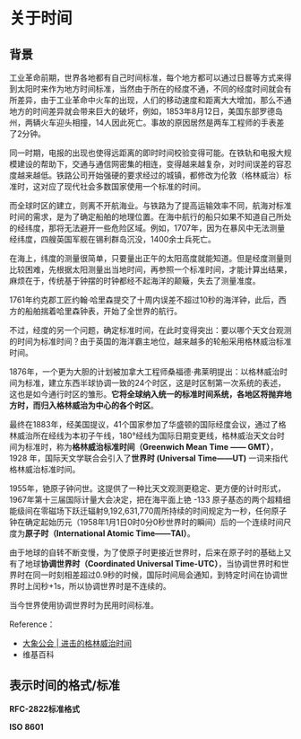 # 关于时间

## 背景

工业革命前期，世界各地都有自己时间标准，每个地方都可以通过日晷等方式来得到太阳时来作为地方时间标准，当然由于所在的经度不通，不同的经度时间就会有所差异，由于工业革命中火车的出现，人们的移动速度和距离大大增加，那么不通地方的时间差异就会带来巨大的破坏，例如，1853年8月12日，美国东部罗德岛州，两辆火车迎头相撞，14人因此死亡。事故的原因居然是两车工程师的手表差了2分钟。

同一时期，电报的出现也使得远距离的即时时间校验变得可能。在铁轨和电报大规模建设的帮助下，交通与通信网密集的相连，变得越来越复杂，对时间误差的容忍度越来越低。铁路公司开始强硬的要求经过的城镇，都修改为伦敦（格林威治）标准时，这对应了现代社会多数国家使用一个标准的时间。

而全球时区的建立，则离不开航海业。与铁路为了提高运输效率不同，航海对标准时间的需求，是为了确定船舶的地理位置。在海中航行的船只如果不知道自己所处的经纬度，那将无法避开一些危险区域。例如，1707年，因为在暴风中无法测量经纬度，四艘英国军舰在锡利群岛沉没，1400余士兵死亡。

在海上，纬度的测量很简单，只要量出正午的太阳高度就能知道。但是经度测量则比较困难，先根据太阳测量出当地时间，再参照一个标准时间，才能计算出结果，麻烦在于，传统基于钟摆的时钟都经不起海洋的颠簸，失去了测量准度。

1761年约克郡工匠约翰·哈里森提交了十周内误差不超过10秒的海洋钟，此后，西方的船舶揣着哈里森钟表，开始了全世界的航行。

不过，经度的另一个问题，确定标准时间，在此时变得突出：要以哪个天文台观测的时间为标准时间？由于英国的海洋霸主地位，越来越多的轮船采用格林威治标准时间。

1876年，一个更为大胆的计划被加拿大工程师桑福德·弗莱明提出：以格林威治时间为标准，建立东西半球协调一致的24个时区，这是时区制第一次系统的表述，这也是如今通行时区的雏形。**它将全球纳入统一的标准时间系统，各地区将抛弃地方时，而归入格林威治为中心的各个时区**。

最终在1883年，经美国提议，41个国家参加了华盛顿的国际经度会议，通过了格林威治所在经线为本初子午线，180°经线为国际日期变更线，格林威治天文台时间为标准时，称为**格林威治标准时间（Greenwich Mean Time —— GMT）**，1928 年，国际天文学联合会引入了**世界时 (Universal Time——UT)** 一词来指代格林威治标准时间。

1955年，铯原子钟问世。这提供了一种比天文观测更稳定、更方便的计时形式，1967年第十三届国际计量大会决定，把在海平面上铯 -133 原子基态的两个超精细能级间在零磁场下跃迁辐射9,192,631,770周所持续的时间规定为一秒，任何原子钟在确定起始历元（1958年1月1日0时0分0秒世界时的瞬间）后的一个连续时间尺度为**原子时（International Atomic Time——TAI）**。

由于地球的自转不断变慢，为了使原子时更接近世界时，后来在原子时的基础上又有了地球**协调世界时（Coordinated Universal Time-UTC）**，当协调世界时和世界时在同一时刻相差超过0.9秒的时候，国际时间局会通知，到特定时间在协调世界时上闰秒+1s，所以协调世界时是不连续的。

当今世界使用协调世界时为民用时间标准。

Reference：

- [大象公会 | 进击的格林威治时间](https://www.gdjv.cn/article/7164386)
- 维基百科

## 表示时间的格式/标准

**RFC-2822标准格式**

**ISO 8601**





